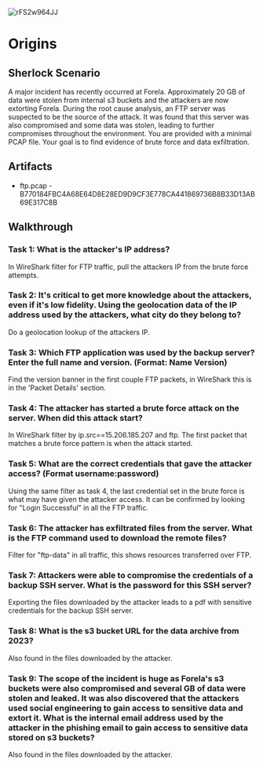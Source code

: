 ![rFS2w964JJ](https://github.com/user-attachments/assets/60e921a6-937a-4135-a60f-176fe82a3ac1)

# Origins

## Sherlock Scenario
A major incident has recently occurred at Forela. Approximately 20 GB of data were stolen from internal s3 buckets and the attackers are now extorting Forela. During the root cause analysis, an FTP server was suspected to be the source of the attack. It was found that this server was also compromised and some data was stolen, leading to further compromises throughout the environment. You are provided with a minimal PCAP file. Your goal is to find evidence of brute force and data exfiltration.


## Artifacts
- ftp.pcap - B770184FBC4A68E64D8E28ED9D9CF3E778CA441869736B8B33D13AB69E317C8B


## Walkthrough


### Task 1: What is the attacker's IP address?
In WireShark filter for FTP traffic, pull the attackers IP from the brute force attempts.


### Task 2: It's critical to get more knowledge about the attackers, even if it's low fidelity. Using the geolocation data of the IP address used by the attackers, what city do they belong to?
Do a geolocation lookup of the attackers IP.


### Task 3: Which FTP application was used by the backup server? Enter the full name and version. (Format: Name Version)
Find the version banner in the first couple FTP packets, in WireShark this is in the 'Packet Details' section.


### Task 4: The attacker has started a brute force attack on the server. When did this attack start?
In WireShark filter by ip.src==15.206.185.207 and ftp. The first packet that matches a brute force pattern is when the attack started.


### Task 5: What are the correct credentials that gave the attacker access? (Format username:password)
Using the same filter as task 4, the last credential set in the brute force is what may have given the attacker access. It can be confirmed by looking for "Login Successful" in all the FTP traffic.


### Task 6: The attacker has exfiltrated files from the server. What is the FTP command used to download the remote files?
Filter for "ftp-data" in all traffic, this shows resources transferred over FTP.


### Task 7: Attackers were able to compromise the credentials of a backup SSH server. What is the password for this SSH server?
Exporting the files downloaded by the attacker leads to a pdf with sensitive credentials for the backup SSH server.


### Task 8: What is the s3 bucket URL for the data archive from 2023?
Also found in the files downloaded by the attacker.


### Task 9: The scope of the incident is huge as Forela's s3 buckets were also compromised and several GB of data were stolen and leaked. It was also discovered that the attackers used social engineering to gain access to sensitive data and extort it. What is the internal email address used by the attacker in the phishing email to gain access to sensitive data stored on s3 buckets?
Also found in the files downloaded by the attacker.
